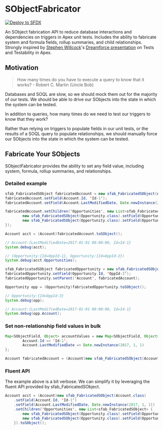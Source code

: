# SObjectFabricator

[![Deploy to SFDX](https://deploy-to-sfdx.com/dist/assets/images/DeployToSFDX.svg)](https://deploy-to-sfdx.com?template=https://github.com/Nerdmagik/SObjectFabricator)

An SObject fabrication API to reduce database interactions and dependencies on triggers in Apex unit tests. Includes the ability to fabricate system and formula fields, rollup summaries, and child relationships. Strongly inspired by [Stephen Willcock](https://github.com/stephenwillcock)'s [Dreamforce presentation](https://www.youtube.com/watch?v=dWertK6Legc) on Tests and Testability in Apex.

## Motivation

> How many times do you have to execute a query to know that it works? - Robert C. Martin (Uncle Bob)

Databases and SOQL are slow, so we should mock them out for the majority of our tests. We should be able to drive our SObjects into the state in which the system can be tested.

In addition to queries, how many times do we need to test our triggers to know that they work?

Rather than relying on triggers to populate fields in our unit tests, or the results of a SOQL query to populate relationships, we should manually force our SObjects into the state in which the system can be tested.

## Fabricate Your SObjects

SObjectFabricator provides the ability to set any field value, including system, formula, rollup summaries, and relationships.

### Detailed example

```java
sfab_FabricatedSObject fabricatedAccount = new sfab_FabricatedSObject(Account.class);
fabricatedAccount.setField(Account.Id, 'Id-1');
fabricatedAccount.setField(Account.LastModifiedDate, Date.newInstance(2017, 1, 1));

fabricatedAccount.setChildren('Opportunities', new List<sfab_FabricatedSObject> {
        new sfab_FabricatedSObject(Opportunity.class).setField(Opportunity.Id, 'OppId-1'),
        new sfab_FabricatedSObject(Opportunity.class).setField(Opportunity.Id, 'OppId-2')
});

Account acct = (Account)fabricatedAccount.toSObject();

// Account:{LastModifiedDate=2017-01-01 00:00:00, Id=Id-1}
System.debug(acct);

// (Opportunity:{Id=OppId-1}, Opportunity:{Id=OppId-2})
System.debug(acct.Opportunities);

sfab_FabricatedSObject fabricatedOpportunity = new sfab_FabricatedSObject(Opportunity.class);
fabricatedOpportunity.setField(Opportunity.Id, 'OppId-3');
fabricatedOpportunity.setParent('Account', fabricatedAccount);

Opportunity opp = (Opportunity)fabricatedOpportunity.toSObject();

// Opportunity:{Id=OppId-3}
System.debug(opp);

// Account:{LastModifiedDate=2017-01-01 00:00:00, Id=Id-1}
System.debug(opp.Account);
```

### Set non-relationship field values in bulk

```java
Map<SObjectField, Object> accountValues = new Map<SObjectField, Object> {
        Account.Id => 'Id-1',
        Account.LastModifiedDate => Date.newInstance(2017, 1, 1)
};

Account fabricatedAccount = (Account)new sfab_FabricatedSObject(Account.class, accountValues).toSObject();
```

### Fluent API

The example above is a bit verbose. We can simplify it by leveraging the fluent API provided by sfab_FabricatedSObject.

```java
Account acct = (Account)new sfab_FabricatedSObject(Account.class)
    .setField(Account.Id, 'Id-1')
    .setField(Account.LastModifiedDate, Date.newInstance(2017, 1, 1))
    .setChildren('Opportunities', new List<sfab_FabricatedSObject> {
        new sfab_FabricatedSObject(Opportunity.class).setField(Opportunity.Id, 'OppId-1'), 
        new sfab_FabricatedSObject(Opportunity.class).setField(Opportunity.Id, 'OppId-2')
    }).toSObject();
```

